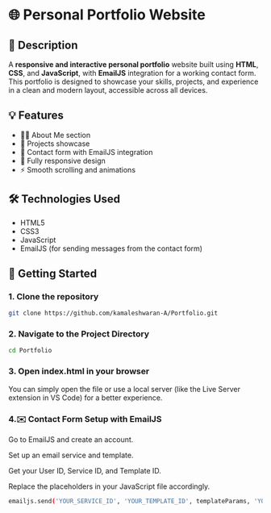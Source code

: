 # 🌐 Personal Portfolio Website

## 📌 Description
A **responsive and interactive personal portfolio** website built using **HTML**, **CSS**, and **JavaScript**, with **EmailJS** integration for a working contact form. This portfolio is designed to showcase your skills, projects, and experience in a clean and modern layout, accessible across all devices.

## 💡 Features
- 🧑‍💻 About Me section
- 📂 Projects showcase
- 📧 Contact form with EmailJS integration
- 📱 Fully responsive design
- ⚡ Smooth scrolling and animations

## 🛠️ Technologies Used
- HTML5
- CSS3
- JavaScript
- EmailJS (for sending messages from the contact form)

## 🚀 Getting Started

### 1. Clone the repository
```sh
git clone https://github.com/kamaleshwaran-A/Portfolio.git
```
### 2. Navigate to the Project Directory
```sh
cd Portfolio
```
### 3. Open index.html in your browser
You can simply open the file or use a local server (like the Live Server extension in VS Code) for a better experience.
### 4.✉️ Contact Form Setup with EmailJS
Go to EmailJS and create an account.

Set up an email service and template.

Get your User ID, Service ID, and Template ID.

Replace the placeholders in your JavaScript file accordingly.
```sh
emailjs.send('YOUR_SERVICE_ID', 'YOUR_TEMPLATE_ID', templateParams, 'YOUR_USER_ID');
```
